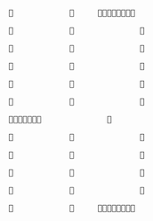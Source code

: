 <pre>
🗿            🗿     🗿🗿🗿🗿🗿🗿🗿🗿<br/>
🗿            🗿              🗿<br/>
🗿            🗿              🗿<br/>
🗿            🗿              🗿<br/>
🗿            🗿              🗿<br/>
🗿            🗿              🗿<br/>
🗿🗿🗿🗿🗿🗿🗿              🗿<br/>
🗿            🗿              🗿<br/>
🗿            🗿              🗿<br/>
🗿            🗿              🗿<br/>
🗿            🗿              🗿<br/>
🗿            🗿     🗿🗿🗿🗿🗿🗿🗿🗿
</pre>
